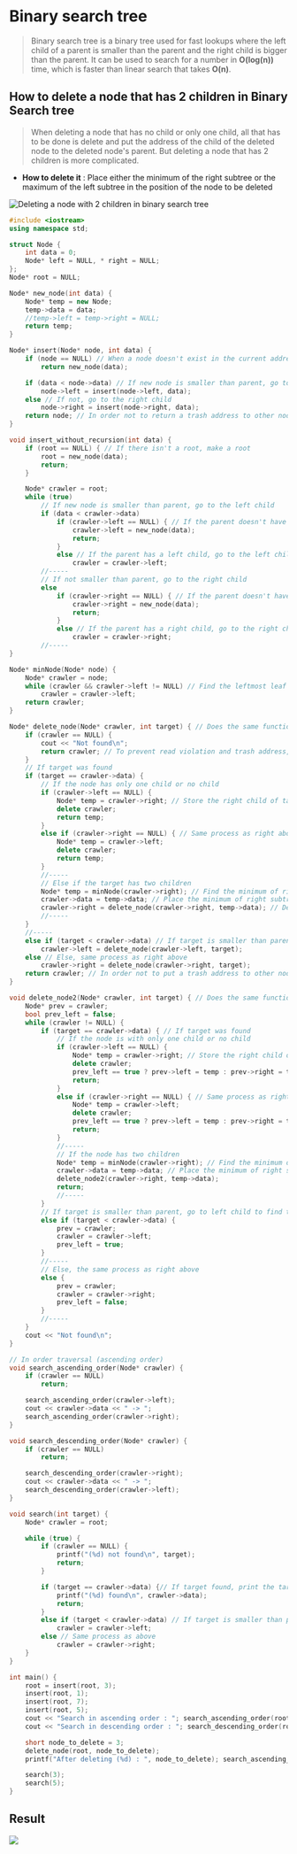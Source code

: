 # Binary search tree
>Binary search tree is a binary tree used for fast lookups where the left child of a parent is smaller than the parent and the right child is bigger than the parent.
>It can be used to search for a number in **O(log(n))** time, which is faster than linear search that takes **O(n)**.

## How to delete a node that has 2 children in Binary Search tree
>When deleting a node that has no child or only one child, all that has to be done is delete and put the address of the child of the deleted node to the deleted node's parent. But deleting a node that has 2 children is more complicated. <br>
* **How to delete it** : Place either the minimum of the right subtree or the maximum of the left subtree in the position of the node to be deleted

![Deleting a node with 2 children in binary search tree](https://user-images.githubusercontent.com/67142421/148779207-367d1165-eb0b-4e88-9de9-ac6703f663ba.png)

~~~C++
#include <iostream>
using namespace std;

struct Node {
	int data = 0;
	Node* left = NULL, * right = NULL;
};
Node* root = NULL;

Node* new_node(int data) {
	Node* temp = new Node;
	temp->data = data;
	//temp->left = temp->right = NULL;
	return temp;
}

Node* insert(Node* node, int data) {
	if (node == NULL) // When a node doesn't exist in the current address, create a node.
		return new_node(data);

	if (data < node->data) // If new node is smaller than parent, go to the left child
		node->left = insert(node->left, data);
	else // If not, go to the right child
		node->right = insert(node->right, data);
	return node; // In order not to return a trash address to other nodes that have been visited.
}

void insert_without_recursion(int data) {
	if (root == NULL) { // If there isn't a root, make a root
		root = new_node(data);
		return;
	}

	Node* crawler = root;
	while (true)
		// If new node is smaller than parent, go to the left child
		if (data < crawler->data)
			if (crawler->left == NULL) { // If the parent doesn't have a left child, insert in the left child
				crawler->left = new_node(data);
				return;
			}
			else // If the parent has a left child, go to the left child to get to the destination
				crawler = crawler->left;
		//-----
		// If not smaller than parent, go to the right child
		else
			if (crawler->right == NULL) { // If the parent doesn't have a right child, insert in the right child
				crawler->right = new_node(data);
				return;
			}
			else // If the parent has a right child, go to the right child to get to the destination
				crawler = crawler->right;
		//-----
}

Node* minNode(Node* node) {
	Node* crawler = node;
	while (crawler && crawler->left != NULL) // Find the leftmost leaf to get to the minimum node
		crawler = crawler->left;
	return crawler;
}

Node* delete_node(Node* crawler, int target) { // Does the same function as delete_node() below
	if (crawler == NULL) {
		cout << "Not found\n";
		return crawler; // To prevent read violation and trash address, instead put NULL address
	}
	// If target was found
	if (target == crawler->data) {
		// If the node has only one child or no child
		if (crawler->left == NULL) {
			Node* temp = crawler->right; // Store the right child of target node to substitute the target node with it
			delete crawler;
			return temp;
		}
		else if (crawler->right == NULL) { // Same process as right above
			Node* temp = crawler->left;
			delete crawler;
			return temp;
		}
		//-----
		// Else if the target has two children
		Node* temp = minNode(crawler->right); // Find the minimum of right subtree
		crawler->data = temp->data; // Place the minimum of right subtree in the position of the node to be deleted
		crawler->right = delete_node(crawler->right, temp->data); // Delete the minimum of right subtree
		//-----
	}
	//-----
	else if (target < crawler->data) // If target is smaller than parent, go to left child to find the target
		crawler->left = delete_node(crawler->left, target);
	else // Else, same process as right above
		crawler->right = delete_node(crawler->right, target);
	return crawler; // In order not to put a trash address to other nodes that have been visited.
}

void delete_node2(Node* crawler, int target) { // Does the same function as delete_node2() above but longer code
	Node* prev = crawler;
	bool prev_left = false;
	while (crawler != NULL) {
		if (target == crawler->data) { // If target was found
			// If the node is with only one child or no child
			if (crawler->left == NULL) {
				Node* temp = crawler->right; // Store the right child of target node to substitute the target node with it
				delete crawler;
				prev_left == true ? prev->left = temp : prev->right = temp;
				return;
			}
			else if (crawler->right == NULL) { // Same process as right above
				Node* temp = crawler->left;
				delete crawler;
				prev_left == true ? prev->left = temp : prev->right = temp;
				return;
			}
			//-----
			// If the node has two children
			Node* temp = minNode(crawler->right); // Find the minimum of right subtree
			crawler->data = temp->data; // Place the minimum of right subtree in the position of the node to be deleted
			delete_node2(crawler->right, temp->data);
			return;
			//-----
		}
		// If target is smaller than parent, go to left child to find the target
		else if (target < crawler->data) {
			prev = crawler;
			crawler = crawler->left;
			prev_left = true;
		}
		//-----
		// Else, the same process as right above
		else {
			prev = crawler;
			crawler = crawler->right;
			prev_left = false;
		}
		//-----
	}
	cout << "Not found\n";
}

// In order traversal (ascending order)
void search_ascending_order(Node* crawler) {
	if (crawler == NULL)
		return;

	search_ascending_order(crawler->left);
	cout << crawler->data << " -> ";
	search_ascending_order(crawler->right);
}

void search_descending_order(Node* crawler) {
	if (crawler == NULL)
		return;

	search_descending_order(crawler->right);
	cout << crawler->data << " -> ";
	search_descending_order(crawler->left);
}

void search(int target) {
	Node* crawler = root;

	while (true) {
		if (crawler == NULL) {
			printf("(%d) not found\n", target);
			return;
		}

		if (target == crawler->data) {// If target found, print the target
			printf("(%d) found\n", crawler->data);
			return;
		}
		else if (target < crawler->data) // If target is smaller than parent, search to the left to find the target
			crawler = crawler->left;
		else // Same process as above
			crawler = crawler->right;
	}
}

int main() {
	root = insert(root, 3);
	insert(root, 1);
	insert(root, 7);
	insert(root, 5);
	cout << "Search in ascending order : "; search_ascending_order(root); cout << "\n";
	cout << "Search in descending order : "; search_descending_order(root); cout << "\n";

	short node_to_delete = 3;
	delete_node(root, node_to_delete);
	printf("After deleting (%d) : ", node_to_delete); search_ascending_order(root); cout << "\n";

	search(3);
	search(5);
}
~~~
## Result
<img src="https://user-images.githubusercontent.com/67142421/148778914-a7f42d34-addd-4c75-a6df-3638c62bb195.png">


